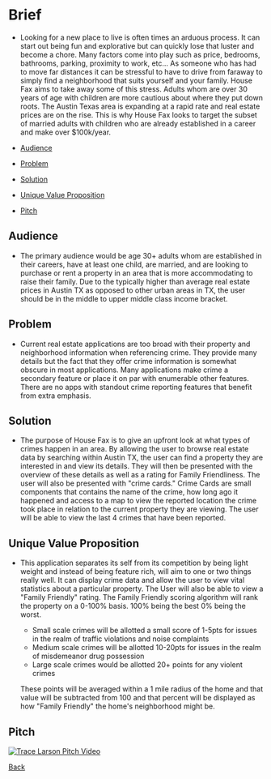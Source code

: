 # Brief
- Looking for a new place to live is often times an arduous process. It can start out being fun and explorative but can 
quickly lose that luster and become a chore. Many factors come into play such as price, bedrooms, bathrooms, parking, 
proximity to work, etc... As someone who has had to move far distances it can be stressful to have to
drive from faraway to simply find a neighborhood that suits yourself and your family. House Fax aims to take away some 
of this stress. Adults whom are over 30 years of age with children are more cautious about where they put down roots. The 
Austin Texas area is expanding at a rapid rate and real estate prices are on the rise. This is why House Fax looks to target
the subset of married adults with children who are already established in a career and make over $100k/year.

- [Audience](#audience)
- [Problem](#problem)
- [Solution](#solution)
- [Unique Value Proposition](#unique-value-proposition)
- [Pitch](#pitch)

## Audience
- The primary audience would be age 30+ adults whom are established in their careers, have at least one child, are
married, and are looking to purchase or rent a property in an area that is more accommodating to raise their family.
Due to the typically higher than average real estate prices in Austin TX as opposed to
other urban areas in TX, the user should be in the middle to upper middle class income
bracket.   

## Problem
- Current real estate applications are too broad with their property and neighborhood
 information when referencing crime. They provide many details but the fact that they offer crime information is
 somewhat obscure in most applications. Many applications make crime a secondary feature
 or place it on par with enumerable other features. There are no apps with standout crime 
 reporting features that benefit from extra emphasis.
 
## Solution
- The purpose of House Fax is to give an upfront look at what types of crimes happen in an area. By allowing the user
to browse real estate data by searching within Austin TX, the user can find a property they are interested in and
view its details. They will then be presented with the overview of these details as well as a rating for Family Friendliness.
The user will also be presented with "crime cards." Crime Cards are small components that contains the name of the crime,
how long ago it happened and access to a map to view the reported location the crime took place in relation to the current 
property they are viewing. The user will be able to view the last 4 crimes that have been reported.

## Unique Value Proposition
- This application separates its self from its competition by being light weight and instead of being feature rich, will aim to one or two things really well.
It can display crime data and allow the user to view vital statistics about a particular property.
The User will also be able to view a "Family Friendly" rating. 
The Family Friendly scoring algorithm will rank the property on a 0-100% basis. 
100% being the best 0% being the worst.
   - Small scale crimes will be allotted a small score of 1-5pts for issues in the realm of traffic violations and noise complaints
   - Medium scale crimes will be allotted 10-20pts for issues in the realm of misdemeanor drug possession
   - Large scale crimes would be allotted 20+ points for any violent crimes

   These points will be averaged within a 1 mile radius of the home and that value will be subtracted from 100 and that percent will be displayed as how "Family Friendly" the home's neighborhood might be.
     
## Pitch
[![Trace Larson Pitch Video](http://img.youtube.com/vi/XwzjJlKh2sw/0.jpg)](https://youtu.be/XwzjJlKh2sw)
    
[Back](README.md)

